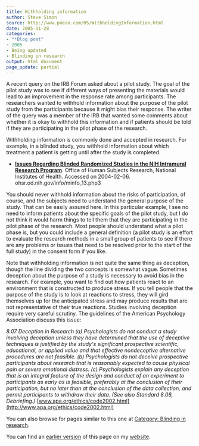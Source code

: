 ```yaml
---
title: Withholding information
author: Steve Simon
source: http://www.pmean.com/05/WithholdingInformation.html
date: 2005-11-28
categories:
- "*Blog post"
- 2005
- Being updated
- Blinding in research
output: html_document
page_update: partial
---
```


A recent query on the IRB Forum
asked about a pilot study. The goal of the pilot study was to see if
different ways of presenting the materials would lead to an improvement
in the response rate among participants. The researchers wanted to
withhold information about the purpose of the pilot study from the
participants because it might bias their response. The writer of the
query was a member of the IRB that wanted some comments about whether it
is okay to withhold this information and if patients should be told if
they are participating in the pilot phase of the research.

Withholding information is commonly done and accepted in research. For
example, in a blinded study, you withhold information about which
treatment a patient is getting until after the study is completed.

- **[Issues Regarding Blinded Randomized Studies in the NIH Intramural
Research Program](http://ohsr.od.nih.gov/info/minfo_13.php3)**.
Office of Human Subjects Research, National Institutes of Health.
Accessed on 2004-02-06. ohsr.od.nih.gov/info/minfo\_13.php3

You should never withhold information about the risks of participation,
of course, and the subjects need to understand the general purpose of
the study. That can be easily assured here. In this particular example,
I see no need to inform patients about the specific goals of the pilot
study, but I do not think it would harm things to tell them that they
are participating in the pilot phase of the research. Most people should
understand what a pilot phase is, but you could include a general
definition (a pilot study is an effort to evaluate the research methods
in a small group of patients to see if there are any problems or issues
that need to be resolved prior to the start of the full study) in the
consent form if you like.

Note that withholding information is not quite the same thing as
deception, though the line dividing the two concepts is somewhat vague.
Sometimes deception about the purpose of a study is necessary to avoid
bias in the research. For example, you want to find out how patients
react to an environment that is constructed to produce stress. If you
tell people that the purpose of the study is to look at reactions to
stress, they will gird themselves up for the anticipated stress and may
produce results that are not representative of their true reactions.
Studies involving deception require very careful scrutiny. The
guidelines of the American Psychology Association discuss this issue:

*8.07 Deception in Research (a) Psychologists do not conduct a study
involving deception unless they have determined that the use of
deceptive techniques is justified by the study's significant
prospective scientific, educational, or applied value and that
effective nondeceptive alternative procedures are not feasible. (b)
Psychologists do not deceive prospective participants about research
that is reasonably expected to cause physical pain or severe emotional
distress. (c) Psychologists explain any deception that is an integral
feature of the design and conduct of an experiment to participants as
early as is feasible, preferably at the conclusion of their
participation, but no later than at the conclusion of the data
collection, and permit participants to withdraw their data. (See also
Standard 8.08, Debriefing.)*
[www.apa.org/ethics/code2002.html](http://www.apa.org/ethics/code2002.html)

You can also browse
for pages similar to this one at [Category: Blinding in
research](../category/BlindingInResearch.html).

You can find an [earlier version][sim1] of this page on my [website][sim2].

[sim1]: http://www.pmean.com/05/WithholdingInformation.html
[sim2]: http://www.pmean.com
